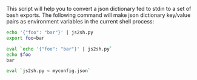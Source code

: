 This script will help you to convert a json dictionary fed to stdin to a set of bash exports.
The following command will make json dictionary key/value pairs as environment variables in the current shell process:

```bash
echo '{"foo": "bar"}' | js2sh.py
export foo=bar

eval `echo '{"foo": "bar"}' | js2sh.py` 
echo $foo
bar

eval `js2sh.py < myconfig.json`
```
